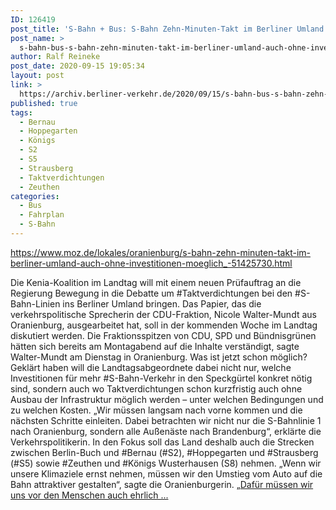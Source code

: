```yaml
---
ID: 126419
post_title: 'S-Bahn + Bus: S-Bahn Zehn-Minuten-Takt im Berliner Umland auch ohne Investitionen möglich?, aus MOZ'
post_name: >
  s-bahn-bus-s-bahn-zehn-minuten-takt-im-berliner-umland-auch-ohne-investitionen-moeglich-aus-moz
author: Ralf Reineke
post_date: 2020-09-15 19:05:34
layout: post
link: >
  https://archiv.berliner-verkehr.de/2020/09/15/s-bahn-bus-s-bahn-zehn-minuten-takt-im-berliner-umland-auch-ohne-investitionen-moeglich-aus-moz/
published: true
tags:
  - Bernau
  - Hoppegarten
  - Königs
  - S2
  - S5
  - Strausberg
  - Taktverdichtungen
  - Zeuthen
categories:
  - Bus
  - Fahrplan
  - S-Bahn
---
```

https://www.moz.de/lokales/oranienburg/s-bahn-zehn-minuten-takt-im-berliner-umland-auch-ohne-investitionen-moeglich_-51425730.html

Die Kenia-Koalition im Landtag will mit einem neuen Prüfauftrag an die Regierung Bewegung in die Debatte um #Taktverdichtungen bei den #S-Bahn-Linien ins Berliner Umland bringen. Das Papier, das die verkehrspolitische Sprecherin der CDU-Fraktion, Nicole Walter-Mundt aus Oranienburg, ausgearbeitet hat, soll in der kommenden Woche im Landtag diskutiert werden. Die Fraktionsspitzen von CDU, SPD und Bündnisgrünen hätten sich bereits am Montagabend auf die Inhalte verständigt, sagte Walter-Mundt am Dienstag in Oranienburg.
Was ist jetzt schon möglich?
Geklärt haben will die Landtagsabgeordnete dabei nicht nur, welche Investitionen für mehr #S-Bahn-Verkehr in den Speckgürtel konkret nötig sind, sondern auch wo Taktverdichtungen schon kurzfristig auch ohne Ausbau der Infrastruktur möglich werden – unter welchen Bedingungen und zu welchen Kosten. „Wir müssen langsam nach vorne kommen und die nächsten Schritte einleiten. Dabei betrachten wir nicht nur die S-Bahnlinie 1 nach Oranienburg, sondern alle Außenäste nach Brandenburg“, erklärte die Verkehrspolitikerin. In den Fokus soll das Land deshalb auch die Strecken zwischen Berlin-Buch und #Bernau (#S2), #Hoppegarten und #Strausberg (#S5) sowie #Zeuthen und #Königs Wusterhausen (S8) nehmen. „Wenn wir unsere Klimaziele ernst nehmen, müssen wir den Umstieg vom Auto auf die Bahn attraktiver gestalten“, sagte die Oranienburgerin. „<a href="https://www.moz.de/lokales/oranienburg/s-bahn-zehn-minuten-takt-im-berliner-umland-auch-ohne-investitionen-moeglich_-51425730.html">Dafür müssen wir uns vor den Menschen auch ehrlich ...</a>